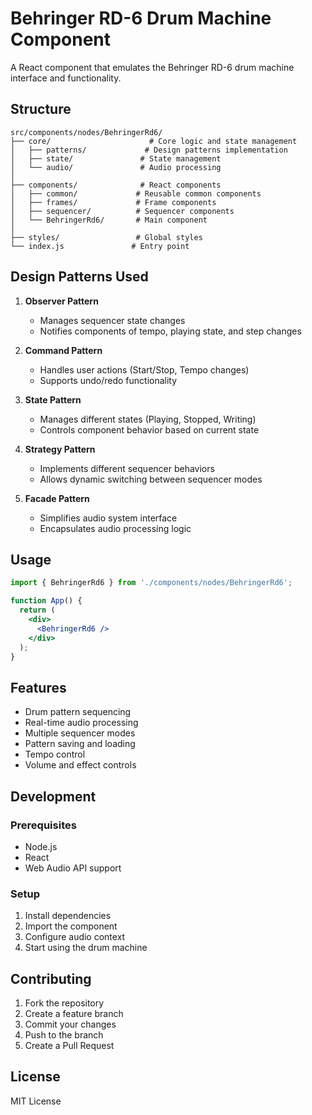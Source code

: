 # Behringer RD-6 Drum Machine Component

A React component that emulates the Behringer RD-6 drum machine interface and functionality.

## Structure

```
src/components/nodes/BehringerRd6/
├── core/                      # Core logic and state management
│   ├── patterns/             # Design patterns implementation
│   ├── state/               # State management
│   └── audio/               # Audio processing
│
├── components/              # React components
│   ├── common/             # Reusable common components
│   ├── frames/             # Frame components
│   ├── sequencer/          # Sequencer components
│   └── BehringerRd6/       # Main component
│
├── styles/                 # Global styles
└── index.js               # Entry point
```

## Design Patterns Used

1. **Observer Pattern**
   - Manages sequencer state changes
   - Notifies components of tempo, playing state, and step changes

2. **Command Pattern**
   - Handles user actions (Start/Stop, Tempo changes)
   - Supports undo/redo functionality

3. **State Pattern**
   - Manages different states (Playing, Stopped, Writing)
   - Controls component behavior based on current state

4. **Strategy Pattern**
   - Implements different sequencer behaviors
   - Allows dynamic switching between sequencer modes

5. **Facade Pattern**
   - Simplifies audio system interface
   - Encapsulates audio processing logic

## Usage

```jsx
import { BehringerRd6 } from './components/nodes/BehringerRd6';

function App() {
  return (
    <div>
      <BehringerRd6 />
    </div>
  );
}
```

## Features

- Drum pattern sequencing
- Real-time audio processing
- Multiple sequencer modes
- Pattern saving and loading
- Tempo control
- Volume and effect controls

## Development

### Prerequisites

- Node.js
- React
- Web Audio API support

### Setup

1. Install dependencies
2. Import the component
3. Configure audio context
4. Start using the drum machine

## Contributing

1. Fork the repository
2. Create a feature branch
3. Commit your changes
4. Push to the branch
5. Create a Pull Request

## License

MIT License 